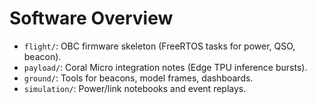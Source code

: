 # Software Overview

- `flight/`: OBC firmware skeleton (FreeRTOS tasks for power, QSO, beacon).
- `payload/`: Coral Micro integration notes (Edge TPU inference bursts).
- `ground/`: Tools for beacons, model frames, dashboards.
- `simulation/`: Power/link notebooks and event replays.
